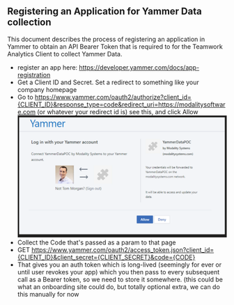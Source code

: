 ## Registering an Application for Yammer Data collection
This document describes the process of registering an application in Yammer to obtain an API Bearer Token that is required to for the Teamwork Analytics Client to collect Yammer Data.

- register an app here: https://developer.yammer.com/docs/app-registration
- Get a Client ID and Secret. Set a redirect to something like your company homepage
- Go to https://www.yammer.com/oauth2/authorize?client_id={CLIENT_ID}&response_type=code&redirect_uri=https://modalitysoftware.com  (or whatever your redirect id is) see this, and click Allow ![yammerAPIToken](images/yammerAPIToken.png)
- Collect the Code that's passed as a param to that page
- GET https://www.yammer.com/oauth2/access_token.json?client_id={CLIENT_ID}&client_secret={CLIENT_SECRET}&code={CODE}
- That gives you an auth token which is long-lived (seemingly for ever or until user revokes your app) which you then pass to every subsequent call as a Bearer token, so we need to store it somewhere. (this could be what an onboarding site could do, but totally optional extra, we can do this manually for now
